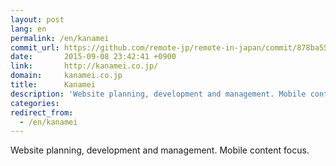 ```yaml
---
layout: post
lang: en
permalink: /en/kanamei
commit_url: https://github.com/remote-jp/remote-in-japan/commit/878ba55549cacf0553e4c7492bc182c511c01bd3
date:       2015-09-08 23:42:41 +0900
link:       http://kanamei.co.jp/
domain:     kanamei.co.jp
title:      Kanamei
description: 'Website planning, development and management. Mobile content focus.'
categories: 
redirect_from:
  - /en/kanamei
---
```


<p>Website planning, development and management. Mobile content focus.</p>
